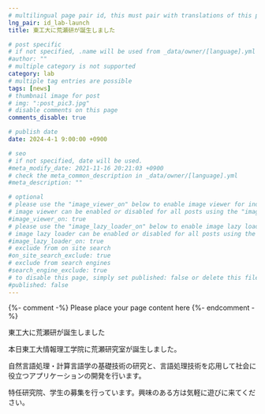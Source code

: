 ```yaml
---
# multilingual page pair id, this must pair with translations of this page. (This name must be unique)
lng_pair: id_lab-launch
title: 東工大に荒瀬研が誕生しました

# post specific
# if not specified, .name will be used from _data/owner/[language].yml
#author: ""
# multiple category is not supported
category: lab
# multiple tag entries are possible
tags: [news]
# thumbnail image for post
# img: ":post_pic3.jpg"
# disable comments on this page
comments_disable: true

# publish date
date: 2024-4-1 9:00:00 +0900

# seo
# if not specified, date will be used.
#meta_modify_date: 2021-11-16 20:21:03 +0900
# check the meta_common_description in _data/owner/[language].yml
#meta_description: ""

# optional
# please use the "image_viewer_on" below to enable image viewer for individual pages or posts (_posts/ or [language]/_posts folders).
# image viewer can be enabled or disabled for all posts using the "image_viewer_posts: true" setting in _data/conf/main.yml.
#image_viewer_on: true
# please use the "image_lazy_loader_on" below to enable image lazy loader for individual pages or posts (_posts/ or [language]/_posts folders).
# image lazy loader can be enabled or disabled for all posts using the "image_lazy_loader_posts: true" setting in _data/conf/main.yml.
#image_lazy_loader_on: true
# exclude from on site search
#on_site_search_exclude: true
# exclude from search engines
#search_engine_exclude: true
# to disable this page, simply set published: false or delete this file
#published: false
---
```


{%- comment -%} Please place your page content here {%- endcomment -%}

<!-- outline-start -->

東工大に荒瀬研が誕生しました

<!-- outline-end -->

本日東工大情報理工学院に荒瀬研究室が誕生しました。

自然言語処理・計算言語学の基礎技術の研究と、言語処理技術を応用して社会に役立つアプリケーションの開発を行います。

特任研究院、学生の募集を行っています。興味のある方は気軽に遊びに来てください。
